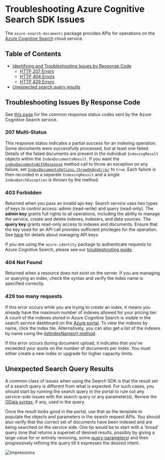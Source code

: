 # Troubleshooting Azure Cognitive Search SDK Issues

The `azure-search-documents` package provides APIs for operations on the 
[Azure Cognitive Search](https://docs.microsoft.com/azure/search/search-what-is-azure-search) cloud service.

## Table of Contents

* [Identifying and Troubleshooting Issues by Response Code](#troubleshooting-issues-by-response-code)
    * [HTTP 207 Errors](#207-multi-status)
    * [HTTP 404 Errors](#404-not-found)
    * [HTTP 429 Errors](#429-too-many-requests)
* [Unexpected search query results](#unexpected-search-query-results)

## Troubleshooting Issues By Response Code

See [this page](https://docs.microsoft.com/rest/api/searchservice/http-status-codes) for the common response status 
codes sent by the Azure Cognitive Search service.

### 207 Multi-Status

This response status indicates a partial success for an indexing operation. Some documents were successfully processed, 
but at least one failed. Details of the failed documents are present in the individual `IndexingResult` objects within 
the `IndexDocumentsResult`. If you want the [`indexDocumentsWithResponse`](https://docs.microsoft.com/java/api/com.azure.search.documents.searchclient.indexdocumentswithresponse?view=azure-java-stable) 
method call to throw an exception on any failure, set [`IndexDocumentsOptions.throwOnAnyError`](https://docs.microsoft.com/java/api/com.azure.search.documents.models.indexdocumentsoptions.setthrowonanyerror?view=azure-java-stable#com-azure-search-documents-models-indexdocumentsoptions-setthrowonanyerror(boolean)) 
to `true`. Each failure is then recorded in a separate `IndexingResult` and a single `IndexBatchException` is thrown by 
the method.

### 403 Forbidden

Returned when you pass an invalid api-key. Search service uses two types of keys to control access: admin (read-write) 
and query (read-only). The **admin key** grants full rights to all operations, including the ability to manage the service, 
create and delete indexes, indexers, and data sources. The **query key** grants read-only access to indexes and documents. 
Ensure that the key used for an API call provides sufficient privileges for the operation. See [here](https://docs.microsoft.com/azure/search/search-security-api-keys) 
for details about managing API keys.

If you are using the `azure-identity` package to authenticate requests to Azure Cognitive Search, please see our [troubleshooting guide](https://github.com/Azure/azure-sdk-for-java/blob/main/sdk/identity/azure-identity/TROUBLESHOOTING.md).

### 404 Not Found

Returned when a resource does not exist on the server. If you are managing or querying an index, check the syntax and 
verify the index name is specified correctly.

### 429 too many requests

If this error occurs while you are trying to create an index, it means you already have the maximum number of indexes 
allowed for your pricing tier. A count of the indexes stored in Azure Cognitive Search is visible in the search service 
dashboard on the [Azure portal](https://portal.azure.com/). To view the indexes by name, click the Index tile. 
Alternatively, you can also get a list of the indexes by name using the [listIndexNames() method](https://docs.microsoft.com/java/api/com.azure.search.documents.indexes.searchindexclient.listindexnames?view=azure-java-stable).

If this error occurs during document upload, it indicates that you've exceeded your quota on the number of documents per 
index. You must either create a new index or upgrade for higher capacity limits.

## Unexpected Search Query Results

A common class of issues when using the Search SDK is that the result set of a search query is different from what is expected. 
For such cases, you should start by running the search query in the portal to rule out any service-side issues with the 
search query or any parameter(s). Review the [OData syntax](https://docs.microsoft.com/azure/search/query-odata-filter-orderby-syntax), 
if any, used in the query.

Once the result looks good in the portal, use that as the template to populate the objects and parameters in the search 
request APIs. You should also verify that the correct set of documents have been indexed and are being searched on the 
service side. One tip would be to start with a 'broad' query (one that returns a superset of desired results, possibly 
by giving a large value for or entirely removing, some [query parameters](https://docs.microsoft.com/rest/api/searchservice/search-documents#query-parameters)) 
and then progressively refining the query till it expresses the desired intent.

![Impressions](https://azure-sdk-impressions.azurewebsites.net/api/impressions/azure-sdk-for-java%2Fsdk%2Fsearch%2Fazure-search-documents%2FTROUBLESHOOTING.png)

